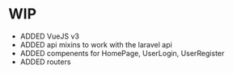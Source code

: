 # WIP
- ADDED VueJS v3
- ADDED api mixins to work with the laravel api
- ADDED compenents for HomePage, UserLogin, UserRegister
- ADDED routers
